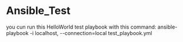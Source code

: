 # Ansible_Test
you cun run this HelloWorld test playbook with this command: ansible-playbook -i localhost, --connection=local test_playbook.yml
